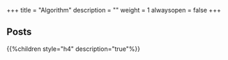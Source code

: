 +++
title = "Algorithm"
description = ""
weight = 1
alwaysopen = false
+++

## Posts

{{%children style="h4" description="true"%}}
